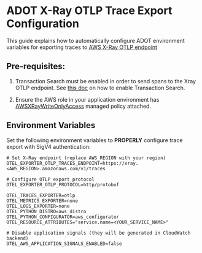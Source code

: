 # ADOT X-Ray OTLP Trace Export Configuration

This guide explains how to automatically configure ADOT environment variables for exporting traces to [AWS X-Ray OTLP endpoint](https://docs.aws.amazon.com/xray/latest/devguide/xray-opentelemetry.html)

## Pre-requisites:
1. Transaction Search must be enabled in order to send spans to the Xray OTLP endpoint. See [this doc](https://docs.aws.amazon.com/AmazonCloudWatch/latest/monitoring/CloudWatch-Transaction-Search-getting-started.html) on how to enable Transaction Search.

2. Ensure the AWS role in your application environment has [AWSXRayWriteOnlyAccess](https://docs.aws.amazon.com/aws-managed-policy/latest/reference/AWSXrayWriteOnlyAccess.html) managed policy attached.

## Environment Variables

Set the following environment variables to **PROPERLY** configure trace export with SigV4 authentication:

```shell
# Set X-Ray endpoint (replace AWS_REGION with your region)
OTEL_EXPORTER_OTLP_TRACES_ENDPOINT=https://xray.<AWS_REGION>.amazonaws.com/v1/traces

# Configure OTLP export protocol
OTEL_EXPORTER_OTLP_PROTOCOL=http/protobuf

OTEL_TRACES_EXPORTER=otlp
OTEL_METRICS_EXPORTER=none
OTEL_LOGS_EXPORTER=none
OTEL_PYTHON_DISTRO=aws_distro
OTEL_PYTHON_CONFIGURATOR=aws_configurator
OTEL_RESOURCE_ATTRIBUTES="service.name=<YOUR_SERVICE_NAME>"

# Disable application signals (they will be generated in CloudWatch backend)
OTEL_AWS_APPLICATION_SIGNALS_ENABLED=false
